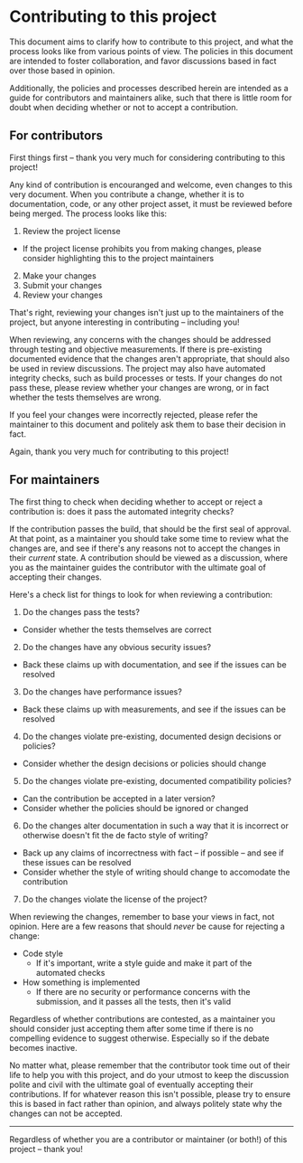 Contributing to this project
============================

This document aims to clarify how to contribute to this project, and what the process looks like from various points of view. The policies in this document are intended to foster collaboration, and favor discussions based in fact over those based in opinion.

Additionally, the policies and processes described herein are intended as a guide for contributors and maintainers alike, such that there is little room for doubt when deciding whether or not to accept a contribution.

For contributors
----------------

First things first – thank you very much for considering contributing to this project!

Any kind of contribution is encouranged and welcome, even changes to this very document. When you contribute a change, whether it is to documentation, code, or any other project asset, it must be reviewed before being merged. The process looks like this:

1. Review the project license
  - If the project license prohibits you from making changes, please consider highlighting this to the project maintainers
2. Make your changes
3. Submit your changes
4. Review your changes

That's right, reviewing your changes isn't just up to the maintainers of the project, but anyone interesting in contributing – including you!

When reviewing, any concerns with the changes should be addressed through testing and objective measurements. If there is pre-existing documented evidence that the changes aren't appropriate, that should also be used in review discussions. The project may also have automated integrity checks, such as build processes or tests. If your changes do not pass these, please review whether your changes are wrong, or in fact whether the tests themselves are wrong.

If you feel your changes were incorrectly rejected, please refer the maintainer to this document and politely ask them to base their decision in fact.

Again, thank you very much for contributing to this project!

For maintainers
---------------

The first thing to check when deciding whether to accept or reject a contribution is: does it pass the automated integrity checks?

If the contribution passes the build, that should be the first seal of approval. At that point, as a maintainer you should take some time to review what the changes are, and see if there's any reasons not to accept the changes in their *current* state. A contribution should be viewed as a discussion, where you as the maintainer guides the contributor with the ultimate goal of accepting their changes.

Here's a check list for things to look for when reviewing a contribution:

1. Do the changes pass the tests?
  - Consider whether the tests themselves are correct
2. Do the changes have any obvious security issues?
  - Back these claims up with documentation, and see if the issues can be resolved
3. Do the changes have performance issues?
  - Back these claims up with measurements, and see if the issues can be resolved
4. Do the changes violate pre-existing, documented design decisions or policies?
  - Consider whether the design decisions or policies should change
5. Do the changes violate pre-existing, documented compatibility policies?
  - Can the contribution be accepted in a later version?
  - Consider whether the policies should be ignored or changed
6. Do the changes alter documentation in such a way that it is incorrect or otherwise doesn't fit the de facto style of writing?
  - Back up any claims of incorrectness with fact – if possible – and see if these issues can be resolved
  - Consider whether the style of writing should change to accomodate the contribution
7. Do the changes violate the license of the project?

When reviewing the changes, remember to base your views in fact, not opinion. Here are a few reasons that should *never* be cause for rejecting a change:

- Code style
  + If it's important, write a style guide and make it part of the automated checks
- How something is implemented
  + If there are no security or performance concerns with the submission, and it passes all the tests, then it's valid

Regardless of whether contributions are contested, as a maintainer you should consider just accepting them after some time if there is no compelling evidence to suggest otherwise. Especially so if the debate becomes inactive.

No matter what, please remember that the contributor took time out of their life to help you with this project, and do your utmost to keep the discussion polite and civil with the ultimate goal of eventually accepting their contributions. If for whatever reason this isn't possible, please try to ensure this is based in fact rather than opinion, and always politely state why the changes can not be accepted.

---

Regardless of whether you are a contributor or maintainer (or both!) of this project – thank you!